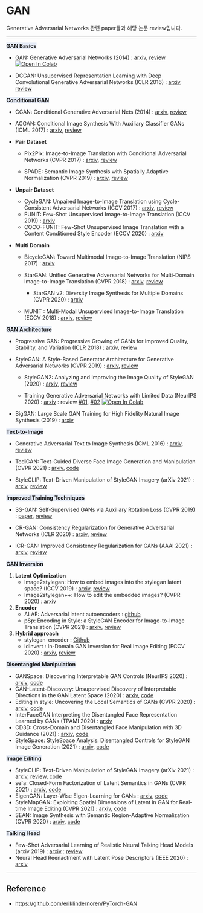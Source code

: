 # GAN

Generative Adversarial Networks 관련 paper들과 해당 논문 review입니다. 



---

<span style='background-color: #E5EBF7;'> **GAN Basics** </span>

- GAN: Generative Adversarial Networks (2014) : [arxiv](https://arxiv.org/abs/1406.2661), [review](https://happy-jihye.github.io/gan/gan-1/) [![Open In Colab](https://colab.research.google.com/assets/colab-badge.svg)](https://colab.research.google.com/github/happy-jihye/GAN-Paper/blob/main/gan/1_GAN.ipynb)

- DCGAN: Unsupervised Representation Learning with Deep Convolutional Generative Adversarial Networks (ICLR 2016)  : [arxiv](https://arxiv.org/abs/1511.06434), [review](https://happy-jihye.github.io/gan/gan-2/)

<span style='background-color: #E5EBF7;'> **Conditional GAN** </span>

- CGAN: Conditional Generative Adversarial Nets (2014) : [arxiv](https://arxiv.org/abs/1411.1784), [review](https://happy-jihye.github.io/gan/gan-3/)

- ACGAN: Conditional Image Synthesis With Auxiliary Classifier GANs (ICML 2017) : [arxiv](https://arxiv.org/abs/1610.09585), [review](https://happy-jihye.github.io/gan/gan-13/)

- **Pair Dataset** 

  - Pix2Pix: Image-to-Image Translation with Conditional Adversarial Networks (CVPR 2017) : [arxiv](https://arxiv.org/abs/1611.07004), [review](https://happy-jihye.github.io/gan/gan-8/)

  - SPADE: Semantic Image Synthesis with Spatially Adaptive Normalization (CVPR 2019) : [arxiv](https://arxiv.org/abs/1903.07291), [review](https://happy-jihye.github.io/gan/gan-9/)

- **Unpair Dataset** 

  - CycleGAN: Unpaired Image-to-Image Translation using Cycle-Consistent Adversarial Networks (ICCV 2017) : [arxiv](https://arxiv.org/abs/1703.10593), [review](https://happy-jihye.github.io/gan/gan-10/)
  - FUNIT: Few-Shot Unsupervised Image-to-Image Translation (ICCV 2019) : [arxiv](https://arxiv.org/abs/1905.01723)
  - COCO-FUNIT: Few-Shot Unsupervised Image Translation with a Content Conditioned Style Encoder (ECCV 2020) : [arxiv](https://nvlabs.github.io/COCO-FUNIT/) 


- **Multi Domain**
  - BicycleGAN: Toward Multimodal Image-to-Image Translation (NIPS 2017) : [arxiv](https://arxiv.org/abs/1711.11586) 
  - StarGAN: Unified Generative Adversarial Networks for Multi-Domain Image-to-Image Translation (CVPR 2018) : [arxiv](https://arxiv.org/abs/1711.09020), [review](https://happy-jihye.github.io/gan/gan-12/)
    - StarGAN v2: Diversity Image Synthesis for Multiple Domains (CVPR 2020) : [arxiv](https://arxiv.org/abs/1912.01865) 

  - MUNIT : Multi-Modal Unsupervised Image-to-Image Translation (ECCV 2018) : [arxiv](https://arxiv.org/abs/1804.04732), [review](https://happy-jihye.github.io/gan/gan-14/) 
  


<span style='background-color: #E5EBF7;'> **GAN Architecture** </span>

- Progressive GAN: Progressive Growing of GANs for Improved Quality, Stability, and Variation (ICLR 2018) : [arxiv](https://arxiv.org/abs/1710.10196), [review](https://happy-jihye.github.io/gan/gan-5/)

- StyleGAN: A Style-Based Generator Architecture for Generative Adversarial Networks (CVPR 2019) : [arxiv](https://arxiv.org/abs/1812.04948), [review](https://happy-jihye.github.io/gan/gan-6/)

  - StyleGAN2: Analyzing and Improving the Image Quality of StyleGAN (2020) : [arxiv](https://arxiv.org/abs/1912.04958), [review](https://happy-jihye.github.io/gan/gan-7/)
  
  - Training Generative Adversarial Networks with Limited Data (NeurlPS 2020) : [arxiv](https://arxiv.org/abs/2006.06676)  : review [#01](https://happy-jihye.github.io/gan/gan-19/), [#02](https://happy-jihye.github.io/gan/gan-20/) [![Open In Colab](https://colab.research.google.com/assets/colab-badge.svg)](https://colab.research.google.com/github/happy-jihye/GAN-Papers/blob/main/gan/StyleGAN2_ADA_Pytorch.ipynb)

- BigGAN: Large Scale GAN Training for High Fidelity Natural Image Synthesis (2019) : [arxiv](https://arxiv.org/abs/1809.11096) 


<span style='background-color: #E5EBF7;'> **Text-to-Image** </span>

- Generative Adversarial Text to Image Synthesis (ICML 2016) : [arxiv](https://arxiv.org/abs/1605.05396), [review](https://happy-jihye.github.io/gan/gan-4/)

- TediGAN: Text-Guided Diverse Face Image Generation and Manipulation (CVPR 2021) : [arxiv](https://arxiv.org/abs/2012.03308), [code](https://github.com/IIGROUP/TediGAN)

- StyleCLIP: Text-Driven Manipulation of StyleGAN Imagery (arXiv 2021) : [arxiv](https://arxiv.org/abs/2103.17249), [review](https://happy-jihye.github.io/gan/gan-15/)

<span style='background-color: #E5EBF7;'> **Improved Training Techniques** </span>

- SS-GAN: Self-Supervised GANs via Auxiliary Rotation Loss (CVPR 2019) : [paper](https://openaccess.thecvf.com/content_CVPR_2019/papers/Chen_Self-Supervised_GANs_via_Auxiliary_Rotation_Loss_CVPR_2019_paper.pdf), [review](https://happy-jihye.github.io/gan/gan-16/)

- CR-GAN: Consistency Regularization for Generative Adversarial Networks (ICLR 2020) : [arxiv](https://arxiv.org/abs/1910.12027), [review](https://happy-jihye.github.io/gan/gan-17/)

- ICR-GAN: Improved Consistency Regularization for GANs (AAAI 2021) : [arxiv](https://arxiv.org/abs/2002.04724), [review](https://happy-jihye.github.io/gan/gan-18/)

<span style='background-color: #E5EBF7;'> **GAN Inversion** </span>

1. **Latent Optimization**
   - Image2stylegan: How to embed images into the stylegan latent space? (ICCV 2019) : [arxiv](https://arxiv.org/abs/1904.03189), [review](https://happy-jihye.github.io/gan/gan-23/)
   - Image2stylegan++: How to edit the embedded images? (CVPR 2020) : [arxiv](https://arxiv.org/abs/1911.11544)
2. **Encoder**
   - ALAE: Adversarial latent autoencoders : [github](https://github.com/podgorskiy/ALAE)
   - pSp: Encoding in Style: a StyleGAN Encoder for Image-to-Image Translation (CVPR 2021) : [arxiv](https://arxiv.org/abs/2008.00951), [review](https://happy-jihye.github.io/gan/gan-23/)
3. **Hybrid approach**
   - stylegan-encoder : [Github](https://github.com/pbaylies/stylegan-encoder)
   - IdInvert : In-Domain GAN Inversion for Real Image Editing (ECCV 2020) : [arxiv](https://arxiv.org/abs/2004.00049), [review](https://happy-jihye.github.io/gan/gan-23/)

<span style='background-color: #E5EBF7;'> **Disentangled Manipulation** </span>

- GANSpace: Discovering Interpretable GAN Controls (NeurIPS 2020) : [arxiv](https://arxiv.org/abs/2004.02546), [code](https://github.com/harskish/ganspace)
- GAN-Latent-Discovery: Unsupervised Discovery of Interpretable Directions in the GAN Latent Space (2020) : [arxiv](https://arxiv.org/abs/2002.03754), [code](https://github.com/anvoynov/GANLatentDiscovery)
- Editing in style: Uncovering the Local Semantics of GANs (CVPR 2020) : [arxiv](https://arxiv.org/abs/2004.14367), [code](https://github.com/IVRL/GANLocalEditing)
- InterFaceGAN Interpreting the Disentangled Face Representation Learned by GANs (TPAMI 2020) : [arxiv](https://arxiv.org/abs/2005.09635)
- CD3D: Cross-Domain and Disentangled Face Manipulation with 3D Guidance (2021) : [arxiv](https://arxiv.org/abs/2104.11228), [code](https://github.com/cassiePython/cddfm3d)
- StyleSpace: StyleSpace Analysis: Disentangled Controls for StyleGAN Image Generation (2021) : [arxiv](https://arxiv.org/abs/2011.12799), [code](https://github.com/xrenaa/StyleSpace-pytorch)


<span style='background-color: #E5EBF7;'> **Image Editing** </span>

- StyleCLIP: Text-Driven Manipulation of StyleGAN Imagery (arXiv 2021) : [arxiv](https://arxiv.org/abs/2103.17249), [review](https://happy-jihye.github.io/gan/gan-15/), [code](https://github.com/orpatashnik/StyleCLIP)
- sefa: Closed-Form Factorization of Latent Semantics in GANs (CVPR 2021) : [arxiv](https://arxiv.org/abs/2007.06600), [code](https://github.com/happy-jihye/Cartoon-StyleGAN)
- EigenGAN: Layer-Wise Eigen-Learning for GANs : [arxiv](https://arxiv.org/abs/2104.12476), [code](https://github.com/bryandlee/eigengan-pytorch)
- StyleMapGAN: Exploiting Spatial Dimensions of Latent in GAN for Real-time Image Editing (CVPR 2021) : [arxiv](https://arxiv.org/abs/2104.14754), [code](https://github.com/naver-ai/StyleMapGAN)
- SEAN: Image Synthesis with Semantic Region-Adaptive Normalization (CVPR 2020) : [arxiv](https://arxiv.org/abs/1911.12861), [code](https://github.com/ZPdesu/SEAN)




<span style='background-color: #E5EBF7;'> **Talking Head** </span>

- Few-Shot Adversarial Learning of Realistic Neural Talking Head Models (arxiv 2019) : [arxiv](https://arxiv.org/abs/1905.08233) : [review](https://happy-jihye.github.io/gan/gan-22/)
- Neural Head Reenactment with Latent Pose Descriptors (IEEE 2020) : [arxiv](https://arxiv.org/abs/2004.12000)  


---

## Reference 
- https://github.com/eriklindernoren/PyTorch-GAN

